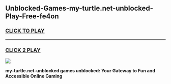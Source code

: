 
## Unblocked-Games-my-turtle.net-unblocked-Play-Free-fe4on
<h3>
<a href="https://premium76.site?title=my-turtle.net-unblocked&ref=12A">CLICK TO PLAY</a></h3>
<hr>

<h3>
<a href="https://premium76.site?title=my-turtle.net-unblocked&ref=12A">CLICK 2 PLAY</a>
  
</h3>

<a href="https://premium76.site?title=my-turtle.net-unblocked&ref=12A"><img src="https://clearcache.store/games.png"></a>


**my-turtle.net-unblocked games unblocked: Your Gateway to Fun and Accessible Online Gaming**

